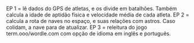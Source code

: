 EP 1 = lê dados do GPS de atletas, e os divide em batalhões. Também calcula a idade de aptidão física e velocidade média de cada atleta.
EP 2 = calcula a rota de naves no espaço, e suas relações com astros. Caso colidam, a nave para de atualizar. 
EP 3 = releitura do jogo term.ooo/wordle.com com opção de idioma em inglês e português.
